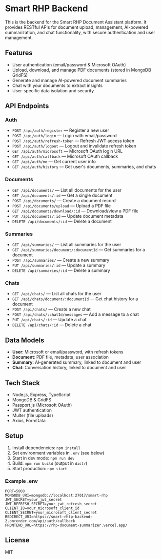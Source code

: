 # Smart RHP Backend

This is the backend for the Smart RHP Document Assistant platform. It provides RESTful APIs for document upload, management, AI-powered summarization, and chat functionality, with secure authentication and user management.

## Features

- User authentication (email/password & Microsoft OAuth)
- Upload, download, and manage PDF documents (stored in MongoDB GridFS)
- Generate and manage AI-powered document summaries
- Chat with your documents to extract insights
- User-specific data isolation and security

## API Endpoints

### Auth

- `POST /api/auth/register` — Register a new user
- `POST /api/auth/login` — Login with email/password
- `POST /api/auth/refresh-token` — Refresh JWT access token
- `POST /api/auth/logout` — Logout and invalidate refresh token
- `GET /api/auth/microsoft` — Microsoft OAuth login URL
- `GET /api/auth/callback` — Microsoft OAuth callback
- `GET /api/auth/me` — Get current user info
- `GET /api/auth/history` — Get user's documents, summaries, and chats

### Documents

- `GET /api/documents/` — List all documents for the user
- `GET /api/documents/:id` — Get a single document
- `POST /api/documents/` — Create a document record
- `POST /api/documents/upload` — Upload a PDF file
- `GET /api/documents/download/:id` — Download/view a PDF file
- `PUT /api/documents/:id` — Update document metadata
- `DELETE /api/documents/:id` — Delete a document

### Summaries

- `GET /api/summaries/` — List all summaries for the user
- `GET /api/summaries/document/:documentId` — Get summaries for a document
- `POST /api/summaries/` — Create a new summary
- `PUT /api/summaries/:id` — Update a summary
- `DELETE /api/summaries/:id` — Delete a summary

### Chats

- `GET /api/chats/` — List all chats for the user
- `GET /api/chats/document/:documentId` — Get chat history for a document
- `POST /api/chats/` — Create a new chat
- `POST /api/chats/:chatId/messages` — Add a message to a chat
- `PUT /api/chats/:id` — Update a chat
- `DELETE /api/chats/:id` — Delete a chat

## Data Models

- **User**: Microsoft or email/password, with refresh tokens
- **Document**: PDF file, metadata, user association
- **Summary**: AI-generated summary, linked to document and user
- **Chat**: Conversation history, linked to document and user

## Tech Stack

- Node.js, Express, TypeScript
- MongoDB & GridFS
- Passport.js (Microsoft OAuth)
- JWT authentication
- Multer (file uploads)
- Axios, FormData

## Setup

1. Install dependencies: `npm install`
2. Set environment variables in `.env` (see below)
3. Start in dev mode: `npm run dev`
4. Build: `npm run build` (output in `dist/`)
5. Start production: `npm start`

### Example .env

```
PORT=5000
MONGODB_URI=mongodb://localhost:27017/smart-rhp
JWT_SECRET=your_jwt_secret
JWT_REFRESH_SECRET=your_jwt_refresh_secret
CLIENT_ID=your_microsoft_client_id
CLIENT_SECRET=your_microsoft_client_secret
REDIRECT_URI=https://smart-rhtp-backend-2.onrender.com/api/auth/callback
FRONTEND_URL=https://rhp-document-summarizer.vercel.app/
```

## License

MIT
